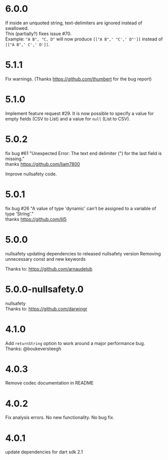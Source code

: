 # 6.0.0
If inside an unquoted string, text-delimiters are ignored instead of swallowed.  
This (partially?) fixes issue #70.  
Example: `"A B", "C, D"` will now produce `[["A B",' "C',' D"']]` instead of `[["A B",' C',' D']]`.

# 5.1.1
Fix warnings.  (Thanks https://github.com/thumbert for the bug report)

# 5.1.0

Implement feature request #29. It is now possible to specify a value for empty fields (CSV to List) and
a value for `null` (List to CSV).

# 5.0.2

fix bug #61 "Unexpected Error: The text end delimiter (") for the last field is missing."  
thanks https://github.com/liam7800

Improve nullsafety code.

# 5.0.1

fix bug #26 "A value of type 'dynamic' can't be assigned to a variable of type 'String'."  
thanks https://github.com/lil5

# 5.0.0

nullsafety
updating dependencies to released nullsafety version
Removing unnecessary const and new keywords

Thanks to: https://github.com/arnaudelub

# 5.0.0-nullsafety.0

nullsafety  
Thanks to: https://github.com/darwingr

# 4.1.0

Add `returnString` option to work around a major performance bug.  
Thanks: @boukeversteegh

# 4.0.3

Remove codec documentation in README

# 4.0.2

Fix analysis errors. No new functionality. No bug fix.

# 4.0.1

update dependencies for dart sdk 2.1
